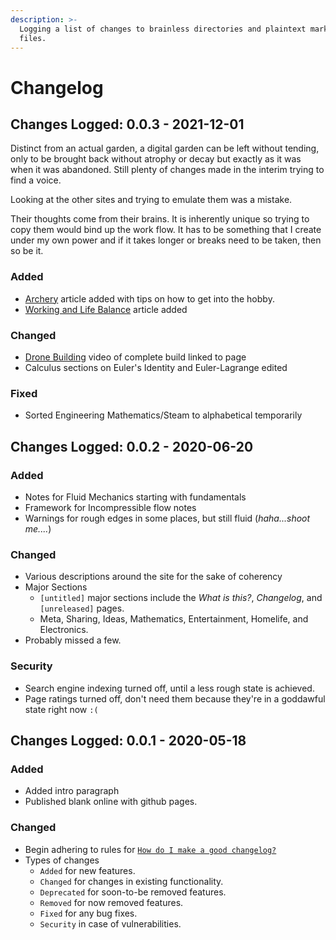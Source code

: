 ```yaml
---
description: >-
  Logging a list of changes to brainless directories and plaintext markdown
  files.
---
```


# Changelog

## Changes Logged: 0.0.3 - 2021-12-01

Distinct from an actual garden, a digital garden can be left without tending, only to be brought back without atrophy or decay but exactly as it was when it was abandoned. Still plenty of changes made in the interim trying to find a voice.&#x20;

Looking at the other sites and trying to emulate them was a mistake.

Their thoughts come from their brains. It is inherently unique so trying to copy them would bind up the work flow. It has to be something that I create under my own power and if it takes longer or breaks need to be taken, then so be it.   &#x20;

### Added

* [Archery](thoughts/archery.md) article added with tips on how to get into the hobby.&#x20;
* [Working and Life Balance](thoughts/working-and-life-balance.md) article added &#x20;

### Changed

* [Drone Building](meta/research/drone.md) video of complete build linked to page &#x20;
* Calculus sections on Euler's Identity and Euler-Lagrange edited&#x20;

### Fixed

* Sorted Engineering Mathematics/Steam to alphabetical temporarily&#x20;

## Changes Logged: 0.0.2 - 2020-06-20

### Added

* Notes for Fluid Mechanics starting with fundamentals&#x20;
* Framework for Incompressible flow notes
* Warnings for rough edges in some places, but still fluid (_haha...shoot me...._)

### Changed

* Various descriptions around the site for the sake of coherency
* Major Sections&#x20;
  * `[untitled]` major sections include the _What is this?_, _Changelog_, and `[unreleased]` pages.&#x20;
  * Meta, Sharing, Ideas, Mathematics, Entertainment, Homelife, and Electronics.&#x20;
* Probably missed a few.&#x20;

### Security

* Search engine indexing turned off, until a less rough state is achieved.&#x20;
* Page ratings turned off, don't need them because they're in a goddawful state right now `:(`



## Changes Logged: 0.0.1 - 2020-05-18

### Added

* Added intro paragraph&#x20;
* Published blank online with github pages.

### Changed

* Begin adhering to rules  for [`How do I make a good changelog?`](https://keepachangelog.com/en/1.0.0/)
* Types of changes
  * `Added` for new features.
  * `Changed` for changes in existing functionality.
  * `Deprecated` for soon-to-be removed features.
  * `Removed` for now removed features.
  * `Fixed` for any bug fixes.
  * `Security` in case of vulnerabilities.

